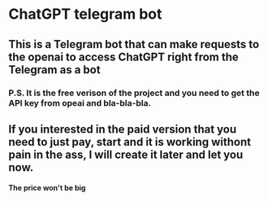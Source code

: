 # ChatGPT telegram bot
## This is a Telegram bot that can make requests to the openai to access ChatGPT right from the Telegram as a bot
### P.S. It is the free verison of the project and you need to get the API key from opeai and bla-bla-bla. 
## If you interested in the paid version that you need to just pay, start and it is working withont pain in the ass, I will create it later and let you now.
#### The price won't be big
